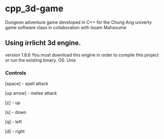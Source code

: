 # cpp_3d-game
Dungeon adventure game developed in C++ for the Chung Ang univerty game software class in collaboration with Issam Mahsoume
## Using irrlicht 3d engine.
version 1.8.6
You must download this engine in order to compile this project or run the existing binary.
OS: Unix
### Controls
[space] - spell attack

[up arrow] - melee attack


[z] - up

[s] - down

[q] - left

[d] - right

